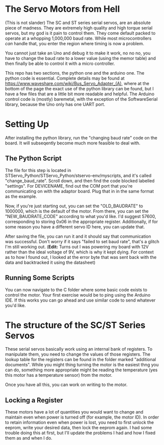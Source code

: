 # The Servo Motors from Hell
(This is not slander)
The SC and ST series serial servos, are an absolute piece of madness. They are extremely high quality and high torque serial servos, but my god is it pain to control them. They come default packed to operate at a whopping 1,000,000 baud rate. While most microcontrollers _can_ handle that, you enter the region where timing is now a problem.

You cannot just take an Uno and debug it to make it work, no no no, you have to change the baud rate to a lower value (using the memor table) and then finally be able to control it with a micro controller.

This repo has two sections, the python one and the arduino one. The python code is essential. Complete details may be found at https://www.waveshare.com/wiki/Bus_Servo_Adapter_(A), where at the bottom of the page the exact use of the python library can be found, but I have a few files that are a little bit more readable and helpful. The Arduino control code is (mostly) baremetal, with the exception of the SoftwareSerial library, because the Uno only has one UART port. 

# Setting Up
After installing the python library, run the "changing baud rate" code on the board. It will subseqently become much more feasible to deal with.

## The Python Script
The file for this step is located in STServo_Python/STServo_Python/stservo-env/myscripts, and it's called "change_baud_rate". Scroll down, and then find the code blocked labelled "settings". For DEVICENAME, find out the COM port that you're communicating on with the adaptor board. Plug that in in the same format as the example. 

Now, if you're just starting out, you can set the "OLD_BAUDRATE" to 1000000, which is the default of the motor. From there, you can set the "NEW_BAUDRATE_CODE" according to what you'd like. I'd suggest 57600, corresponding to storing 0x06 in the appropriate register. Additionally, if for some reason you have a different servo ID here, you can update that.

After saving the file, you can run it and it should say that communication was successful. Don't worry if it says "failed to set baud rate", that's a glitch I'm still working out. (**Edit:** Turns out I was powering my board with 12V rather than the ideal voltage of 9V, which is why it kept dying. For context as to how I found out, I looked at the error byte that was sent back with the data and backtracked it using the datasheet)

## Running Some Scripts
You can now navigate to the C folder where some basic code exists to control the motor. Your first exercise would be to ping using the Arduino IDE. If this works you can go ahead and use similar code to send whatever you'd like.

# The structure of the SC/ST Series Servos
These serial servos basically work using an internal bank of registers. To manipulate them, you need to change the values of those registers. The lookup table for the registers can be found in the folder marked "additional documents". While you might thing turning the motor is the easiest thng you can do, something more appropriate might be reading the temperature (yes this motor has a temperature sensor) from the motor.

Once you have all this, you can work on writing to the motor.

## Locking a Register
These motors have a lot of quantities you would want to change and maintain even when power is turned off (for example, the motor ID). In order to retain information even when power is lost, you need to first unlock the eeprom, write your desired data, then lock the eeprom again. I had some trouble doing this at first, but I'll update the problems I had and how I fixed them as and when I do.
